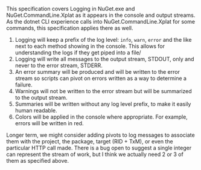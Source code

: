 This specification covers Logging in NuGet.exe and NuGet.CommandLine.Xplat as it appears in the console and output streams. As the dotnet CLI experience calls into NuGet.CommandLine.Xplat for some commands, this specification applies there as well.

1. Logging will keep a prefix of the log level: `info`, `warn`, `error` and the like next to each method showing in the console. This allows for understanding the logs if they get piped into a file/
1. Logging will write all messages to the output stream, STDOUT, only and never to the error stream, STDERR.
1. An error summary will be produced and will be written to the error stream so scripts can pivot on errors written as a way to determine a failure.
1. Warnings will not be written to the error stream but will be summarized to the output stream.
1. Summaries will be written without any log level prefix, to make it easily human readable.
1. Colors will be applied in the console where appropriate. For example, errors will be written in red.

Longer term, we might consider adding pivots to log messages to associate them with the project, the package, target (RID + TxM), or even the particular HTTP call made. There is a bug open to suggest a single integer can represent the stream of work, but I think we actually need 2 or 3 of them as specified above.